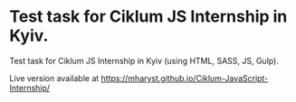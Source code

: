 # Test task for Ciklum JS Internship in Kyiv.

Test task for Ciklum JS Internship in Kyiv (using HTML, SASS, JS, Gulp).

Live version available at https://mharyst.github.io/Ciklum-JavaScript-Internship/
